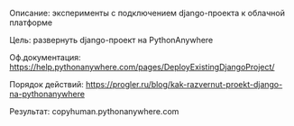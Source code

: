 Описание: эксперименты с подключением django-проекта к облачной платформе

Цель: развернуть django-проект на PythonAnywhere

Оф.документация: https://help.pythonanywhere.com/pages/DeployExistingDjangoProject/

Порядок действий: https://progler.ru/blog/kak-razvernut-proekt-django-na-pythonanywhere

Результат: copyhuman.pythonanywhere.com
